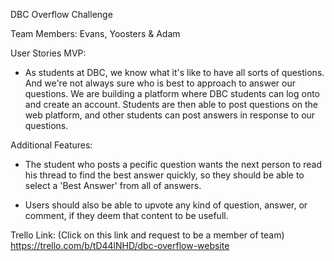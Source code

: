 DBC Overflow Challenge

Team Members:
Evans, Yoosters & Adam

User Stories
MVP:
  - As students at DBC, we know what it's like to have all sorts of questions. And we're not always sure who is best to approach to answer our questions. We are building a platform where DBC students can log onto and create an account. Students are then able to post questions on the web platform, and other students can post answers in response to our questions.

Additional Features:
  - The student who posts a pecific question wants the next person to read his thread to find the best answer quickly, so they should be able to select a 'Best Answer' from all of answers.

  - Users should also be able to upvote any kind of question, answer, or comment, if they deem that content to be usefull.

Trello Link:
  (Click on this link and request to be a member of team)
https://trello.com/b/tD44lNHD/dbc-overflow-website
